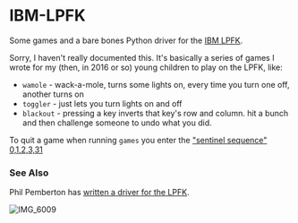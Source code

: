 # IBM-LPFK
Some games and a bare bones Python driver for the [IBM LPFK](https://www.brutman.com/IBM_LPFK/IBM_LPFK.html).

Sorry, I haven't really documented this.
It's basically a series of games I wrote for my (then, in 2016 or so) young children to play on the LPFK,
like:

* `wamole` - wack-a-mole, turns some lights on, every time you turn one off, another turns on
* `toggler` - just lets you turn lights on and off
* `blackout` - pressing a key inverts that key's row and column. hit a bunch and then challenge someone to undo what you did.

To quit a game when running `games` you enter the ["sentinel sequence" 0,1,2,3,31](https://github.com/dmd/IBM-LPFK/blob/master/lpfk.py#L58)

### See Also

Phil Pemberton has [written a driver for the LPFK](https://wiki.philpem.me.uk/code/liblpfk).

![IMG_6009](https://user-images.githubusercontent.com/41439/150862696-934adcca-abfb-4889-ade0-4b677693231d.jpeg)
